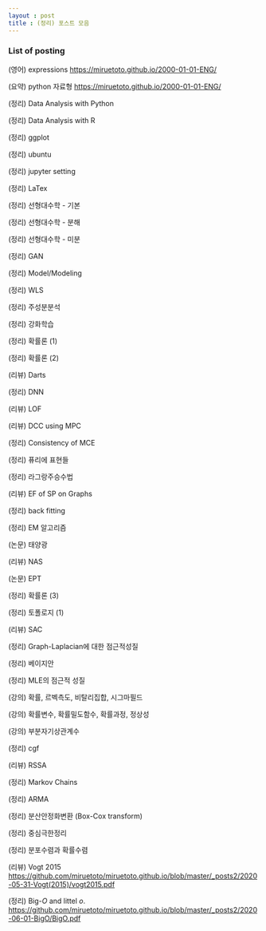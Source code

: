 ```yaml
---
layout : post 
title : (정리) 포스트 모음 
---
```


### List of posting

(영어) expressions
<https://miruetoto.github.io/2000-01-01-ENG/>

(요약) python 자료형
<https://miruetoto.github.io/2000-01-01-ENG/>

(정리) Data Analysis with Python

(정리) Data Analysis with R 

(정리) ggplot

(정리) ubuntu

(정리) jupyter setting 

(정리) LaTex

(정리) 선형대수학 - 기본

(정리) 선형대수학 - 분해

(정리) 선형대수학 - 미분

(정리) GAN

(정리) Model/Modeling

(정리) WLS

(정리) 주성분분석	

(정리) 강화학습 

(정리) 확률론 (1)

(정리) 확률론 (2)

(리뷰) Darts 

(정리) DNN

(리뷰) LOF

(리뷰) DCC using MPC

(정리) Consistency of MCE

(정리) 퓨리에 표현들

(정리) 라그랑주승수법 

(리뷰) EF of SP on Graphs

(정리) back fitting 

(정리) EM 알고리즘

(논문) 태양광

(리뷰) NAS

(논문) EPT 

(정리) 확률론 (3) 

(정리) 토폴로지 (1)

(리뷰) SAC 

(정리) Graph-Laplacian에 대한 점근적성질 

(정리) 베이지안 

(정리) MLE의 점근적 성질 

(강의) 확률, 르벡측도, 비탈리집합, 시그마필드 

(강의) 확률변수, 확률밀도함수, 확률과정, 정상성 

(강의) 부분자기상관계수

(정리) cgf

(리뷰) RSSA

(정리) Markov Chains 

(정리) ARMA 

(정리) 분산안정화변환 (Box-Cox transform)

(정리) 중심극한정리 

(정리) 분포수렴과 확률수렴

(리뷰) Vogt 2015
<https://github.com/miruetoto/miruetoto.github.io/blob/master/_posts2/2020-05-31-Vogt(2015)/vogt2015.pdf> 

(정리) Big-$O$ and littel $o$. 
<https://github.com/miruetoto/miruetoto.github.io/blob/master/_posts2/2020-06-01-BigO/BigO.pdf>

